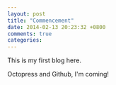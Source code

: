 ```yaml
---
layout: post
title: "Commencement"
date: 2014-02-13 20:23:32 +0800
comments: true
categories:
---
```


This is my first blog here.

Octopress and Github, I'm coming!

